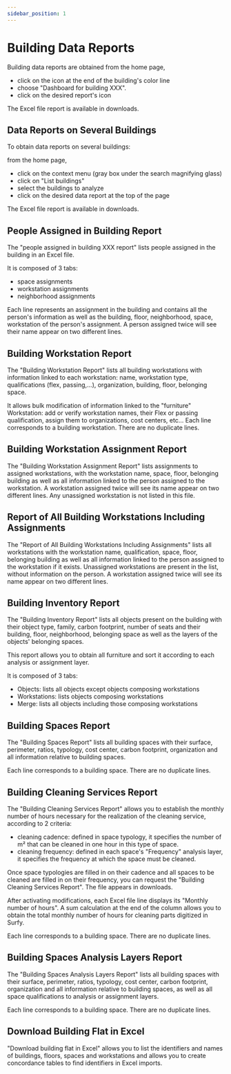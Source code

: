 ```yaml
---
sidebar_position: 1
---
```


# Building Data Reports

<Youtube code="r53dlxQAioU"/>

Building data reports are obtained from the home page,

-   click on the icon at the end of the building's color line
-   choose "Dashboard for building XXX".
-   click on the desired report's icon

The Excel file report is available in downloads.

## Data Reports on Several Buildings

To obtain data reports on several buildings:

from the home page,

-   click on the context menu (gray box under the search magnifying glass)
-   click on "List buildings"
-   select the buildings to analyze
-   click on the desired data report at the top of the page

The Excel file report is available in downloads.

## People Assigned in Building Report

The "people assigned in building XXX report" lists people assigned in the building in an Excel file.

It is composed of 3 tabs:

-   space assignments
-   workstation assignments
-   neighborhood assignments

Each line represents an assignment in the building and contains all the person's information as well as the building, floor, neighborhood, space, workstation of the person's assignment.
A person assigned twice will see their name appear on two different lines.

## Building Workstation Report

The "Building Workstation Report" lists all building workstations with information linked to each workstation: name, workstation type, qualifications (flex, passing,...), organization, building, floor, belonging space.

It allows bulk modification of information linked to the "furniture" Workstation: add or verify workstation names, their Flex or passing qualification, assign them to organizations, cost centers, etc...
Each line corresponds to a building workstation. There are no duplicate lines.

## Building Workstation Assignment Report

The "Building Workstation Assignment Report" lists assignments to assigned workstations, with the workstation name, space, floor, belonging building as well as all information linked to the person assigned to the workstation.
A workstation assigned twice will see its name appear on two different lines.
Any unassigned workstation is not listed in this file.

## Report of All Building Workstations Including Assignments

The "Report of All Building Workstations Including Assignments" lists all workstations with the workstation name, qualification, space, floor, belonging building as well as all information linked to the person assigned to the workstation if it exists.
Unassigned workstations are present in the list, without information on the person.
A workstation assigned twice will see its name appear on two different lines.

## Building Inventory Report

The "Building Inventory Report" lists all objects present on the building with their object type, family, carbon footprint, number of seats and their building, floor, neighborhood, belonging space as well as the layers of the objects' belonging spaces.

This report allows you to obtain all furniture and sort it according to each analysis or assignment layer.

It is composed of 3 tabs:

-   Objects: lists all objects except objects composing workstations
-   Workstations: lists objects composing workstations
-   Merge: lists all objects including those composing workstations

## Building Spaces Report

The "Building Spaces Report" lists all building spaces with their surface, perimeter, ratios, typology, cost center, carbon footprint, organization and all information relative to building spaces.

Each line corresponds to a building space. There are no duplicate lines.

## Building Cleaning Services Report

<Youtube code="WCpIDzAikgk"/>

The "Building Cleaning Services Report" allows you to establish the monthly number of hours necessary for the realization of the cleaning service, according to 2 criteria:

-   cleaning cadence: defined in space typology, it specifies the number of m² that can be cleaned in one hour in this type of space.
-   cleaning frequency: defined in each space's "Frequency" analysis layer, it specifies the frequency at which the space must be cleaned.

Once space typologies are filled in on their cadence and all spaces to be cleaned are filled in on their frequency, you can request the "Building Cleaning Services Report".
The file appears in downloads.

After activating modifications, each Excel file line displays its "Monthly number of hours".
A sum calculation at the end of the column allows you to obtain the total monthly number of hours for cleaning parts digitized in Surfy.

Each line corresponds to a building space. There are no duplicate lines.

## Building Spaces Analysis Layers Report

The "Building Spaces Analysis Layers Report" lists all building spaces with their surface, perimeter, ratios, typology, cost center, carbon footprint, organization and all information relative to building spaces, as well as all space qualifications to analysis or assignment layers.

Each line corresponds to a building space. There are no duplicate lines.

## Download Building Flat in Excel

"Download building flat in Excel" allows you to list the identifiers and names of buildings, floors, spaces and workstations and allows you to create concordance tables to find identifiers in Excel imports.

